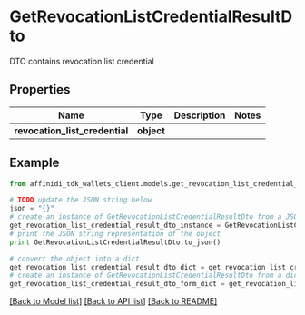 # GetRevocationListCredentialResultDto

DTO contains revocation list credential

## Properties

| Name                           | Type       | Description | Notes |
| ------------------------------ | ---------- | ----------- | ----- |
| **revocation_list_credential** | **object** |             |

## Example

```python
from affinidi_tdk_wallets_client.models.get_revocation_list_credential_result_dto import GetRevocationListCredentialResultDto

# TODO update the JSON string below
json = "{}"
# create an instance of GetRevocationListCredentialResultDto from a JSON string
get_revocation_list_credential_result_dto_instance = GetRevocationListCredentialResultDto.from_json(json)
# print the JSON string representation of the object
print GetRevocationListCredentialResultDto.to_json()

# convert the object into a dict
get_revocation_list_credential_result_dto_dict = get_revocation_list_credential_result_dto_instance.to_dict()
# create an instance of GetRevocationListCredentialResultDto from a dict
get_revocation_list_credential_result_dto_form_dict = get_revocation_list_credential_result_dto.from_dict(get_revocation_list_credential_result_dto_dict)
```

[[Back to Model list]](../README.md#documentation-for-models) [[Back to API list]](../README.md#documentation-for-api-endpoints) [[Back to README]](../README.md)
